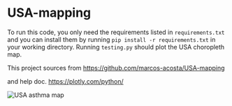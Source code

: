 # USA-mapping

To run this code, you only need the requirements listed in `requirements.txt` and you can install them by running `pip install -r requirements.txt` in your working directory. Running `testing.py` should plot the USA choropleth map.


This project sources from https://github.com/marcos-acosta/USA-mapping

and help doc. https://plotly.com/python/

![USA asthma map](images/choropleth.png)